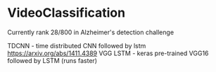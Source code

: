 # VideoClassification

Currently rank 28/800 in Alzheimer's detection challenge

TDCNN    - time distributed CNN followed by lstm   https://arxiv.org/abs/1411.4389
VGG LSTM - keras pre-trained VGG16 followed by LSTM (runs faster)
